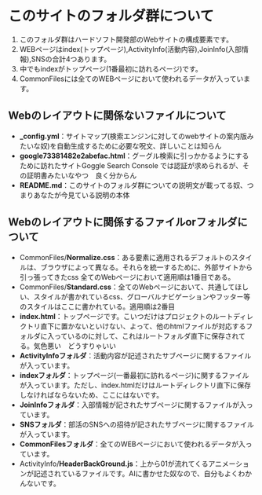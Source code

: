 # このサイトのフォルダ群について
1. このフォルダ群はハードソフト開発部のWebサイトの構成要素です。
1. WEBページはindex(トップページ),ActivityInfo(活動内容),JoinInfo(入部情報),SNSの合計4つあります。
1. 中でもindexがトップページ(1番最初に訪れるページ)です。
1. CommonFilesには全てのWEBページにおいて使われるデータが入っています。 
## Webのレイアウトに関係ないファイルについて
* **_config.yml**：サイトマップ(検索エンジンに対してのwebサイトの案内版みたいな奴)を自動生成するために必要な呪文、詳しいことは知らん
* **google73381482e2abefac.html**：グーグル検索に引っかかるようにするために訪れたサイトGoggle Search Console では認証が求められるが、その証明書みたいなやつ　良く分からん
* **README.md**：このサイトのフォルダ群についての説明文が載ってる奴、つまりあなたが今見ている説明の本体
## Webのレイアウトに関係するファイルorフォルダについて
* CommonFiles/**Normalize.css**：ある要素に適用されるデフォルトのスタイルは、ブラウザによって異なる。それらを統一するために、外部サイトから引っ張ってきたcss 全てのWebページにおいて適用順は1番目である。
* CommonFiles/**Standard.css**：全てのWebページにおいて、共通してほしい、スタイルが書かれているcss、グローバルナビゲーションやフッター等のスタイルはここに書かれている。適用順は2番目
* **index.html**：トップページです。こいつだけはプロジェクトのルートディレクトリ直下に置かないといけない、よって、他のhtmlファイルが対応するフォルダに入っているのに対して、これはルートフォルダ直下に保存されてる。気色悪い　どうすりゃいい
* **ActivityInfoフォルダ**：活動内容が記述されたサブページに関するファイルが入っています。
* **indexフォルダ**：トップページ(一番最初に訪れるページ)に関するファイルが入っています。ただし、index.htmlだけはルートディレクトリ直下に保存しなければならないため、ここにはないです。
* **JoinInfoフォルダ**：入部情報が記されたサブページに関するファイルが入っています。
* **SNSフォルダ**：部活のSNSへの招待が記されたサブページに関するファイルが入っています。
* **CommonFilesフォルダ**：全てのWEBページにおいて使われるデータが入っています。
* ActivityInfo/**HeaderBackGround.js**：上から01が流れてくるアニメーションが記述されているファイルです。AIに書かせた奴なので、自分もよくわかんないです。
